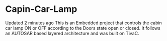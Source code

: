# Capin-Car-Lamp
  Updated 2 minutes ago This is an Embedded project that controls the cabin car lamp ON or OFF according to the Doors state open or closed. It follows an AUTOSAR based layered architecture and was built on TivaC.
